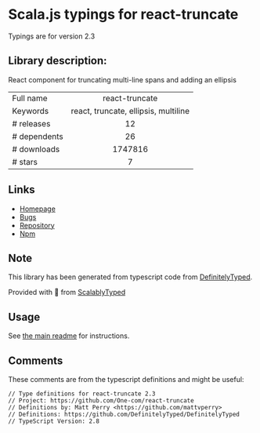 
# Scala.js typings for react-truncate

Typings are for version 2.3

## Library description:
React component for truncating multi-line spans and adding an ellipsis

|                    |                 |
| ------------------ | :-------------: |
| Full name          | react-truncate |
| Keywords           | react, truncate, ellipsis, multiline |
| # releases         | 12 |
| # dependents       | 26 |
| # downloads        | 1747816 |
| # stars            | 7 |

## Links
- [Homepage](https://github.com/One-com/react-truncate)
- [Bugs](https://github.com/One-com/react-truncate/issues)
- [Repository](https://github.com/One-com/react-truncate)
- [Npm](https://www.npmjs.com/package/react-truncate)
    


## Note
This library has been generated from typescript code from [DefinitelyTyped](https://definitelytyped.org).

Provided with :purple_heart: from [ScalablyTyped](https://github.com/oyvindberg/ScalablyTyped)

## Usage
See [the main readme](../../readme.md) for instructions.

## Comments

These comments are from the typescript definitions and might be useful:
```
// Type definitions for react-truncate 2.3
// Project: https://github.com/One-com/react-truncate
// Definitions by: Matt Perry <https://github.com/mattvperry>
// Definitions: https://github.com/DefinitelyTyped/DefinitelyTyped
// TypeScript Version: 2.8

```

